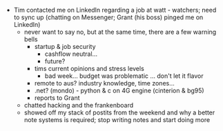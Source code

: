 - Tim contacted me on LinkedIn regarding a job at watt - watchers; need to sync up (chatting on Messenger; Grant (his boss) pinged me on LinkedIn)
  - never want to say no, but at the same time, there are a few warning bells
    - startup & job security
      - cashflow neutral...
      - future?
    - tims current opinions and stress levels
      - bad week... budget was problematic ... don't let it flavor
    - remote to aus? industry knowledge, time zones...
    - .net? (mondo) - python & c on 4G engine (cinterion & bg95)
    - reports to Grant
  - chatted hacking and the frankenboard
  - showed off my stack of postits from the weekend and why a better note systems is required; stop writing notes and start doing more
